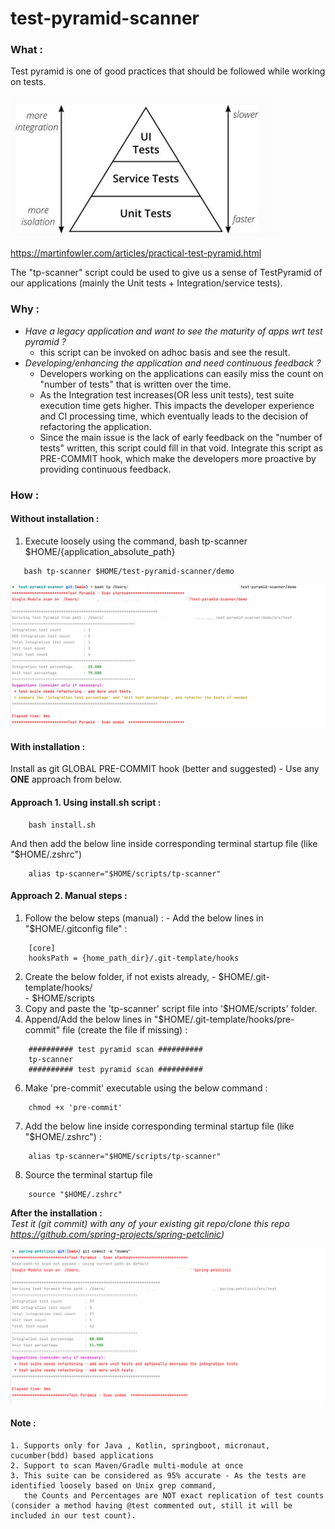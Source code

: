 # test-pyramid-scanner
### What :
Test pyramid is one of good practices that should be followed while working on tests.

![img.png](misc/tp.png)

https://martinfowler.com/articles/practical-test-pyramid.html

The "tp-scanner" script could be used to give us a sense of TestPyramid of our applications (mainly the Unit tests + Integration/service tests).

### Why :
- _Have a legacy application and want to see the maturity of apps wrt test pyramid ?_
   - this script can be invoked on adhoc basis and see the result.
- _Developing/enhancing the application and need continuous feedback ?_
   - Developers working on the applications can easily miss the count on "number of tests" that is written over the time. 
   - As the Integration test increases(OR less unit tests), test suite execution time gets higher. This impacts the developer experience and CI processing      time, which eventually leads to the decision of refactoring the application. 
   - Since the main issue is the lack of early feedback on the "number of tests" written, this script could fill in that void. Integrate this script as          PRE-COMMIT hook, which make the developers more proactive by providing continuous feedback.

### How :
#### Without installation : 
1. Execute loosely using the command, bash tp-scanner $HOME/{application_absolute_path}
```
   bash tp-scanner $HOME/test-pyramid-scanner/demo
```   

   ![](misc/tp_demo_output.png)


#### With installation :
Install as git GLOBAL PRE-COMMIT hook (better and suggested) - Use any **ONE** approach from below.

#### Approach 1. Using install.sh script :
```
    bash install.sh
```
And then add the below line inside corresponding terminal startup file (like "$HOME/.zshrc")
```
    alias tp-scanner="$HOME/scripts/tp-scanner"
```
#### Approach 2. Manual steps :
1. Follow the below steps (manual) :
         - Add the below lines in "$HOME/.gitconfig file" : 
```
    [core]
    hooksPath = {home_path_dir}/.git-template/hooks
```
2. Create the below folder, if not exists already,
           - $HOME/.git-template/hooks/ \
           - $HOME/scripts
3. Copy and paste the 'tp-scanner' script file into '$HOME/scripts' folder.
4. Append/Add the below lines in "$HOME/.git-template/hooks/pre-commit" file (create the file if missing) :
```
    ########## test pyramid scan ##########
    tp-scanner
    ########## test pyramid scan ##########
```
6. Make 'pre-commit' executable using the below command : 
```
    chmod +x 'pre-commit'
```
7. Add the below line inside corresponding terminal startup file (like "$HOME/.zshrc") : 
```
    alias tp-scanner="$HOME/scripts/tp-scanner"
```
8. Source the terminal startup file
```
    source "$HOME/.zshrc"
```

**After the installation :** \
_Test it (git commit) with any of your existing git repo/clone this repo https://github.com/spring-projects/spring-petclinic)_


<img src="misc/tp_pet_output.png"/>








#### Note : 
    1. Supports only for Java , Kotlin, springboot, micronaut, cucumber(bdd) based applications
    2. Support to scan Maven/Gradle multi-module at once
    3. This suite can be considered as 95% accurate - As the tests are identified loosely based on Unix grep command,
       the Counts and Percentages are NOT exact replication of test counts (consider a method having @test commented out, still it will be included in our test count).
